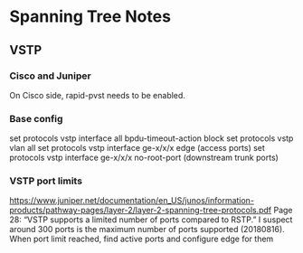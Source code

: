 # Spanning Tree Notes

## VSTP

### Cisco and Juniper
On Cisco side, rapid-pvst needs to be enabled.

### Base config
  set protocols vstp interface all bpdu-timeout-action block
  set protocols vstp vlan all
  set protocols vstp interface ge-x/x/x edge (access ports)
  set protocols vstp interface ge-x/x/x no-root-port (downstream trunk ports)

### VSTP port limits
 https://www.juniper.net/documentation/en_US/junos/information-products/pathway-pages/layer-2/layer-2-spanning-tree-protocols.pdf
 Page 28: “VSTP supports a limited number of ports compared to RSTP.”
 I suspect around 300 ports is the maximum number of ports supported (20180816).
 When port limit reached, find active ports and configure edge for them
